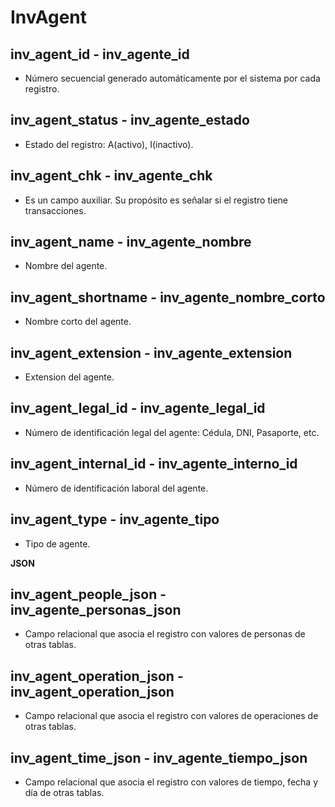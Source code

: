 # InvAgent

## inv_agent_id	- inv_agente_id
* Número secuencial generado automáticamente por el sistema por cada registro. 

## inv_agent_status	- inv_agente_estado
* Estado del registro: A(activo), I(inactivo).

## inv_agent_chk - inv_agente_chk
* Es un campo auxiliar. Su propósito es señalar si el registro tiene transacciones.

## inv_agent_name - inv_agente_nombre
* Nombre del agente.

## inv_agent_shortname - inv_agente_nombre_corto
* Nombre corto del agente.

## inv_agent_extension - inv_agente_extension
* Extension del agente.

## inv_agent_legal_id - inv_agente_legal_id
* Número de identificación legal del agente: Cédula, DNI, Pasaporte, etc. 

## inv_agent_internal_id - inv_agente_interno_id	
* Número de identificación laboral del agente. 

## inv_agent_type - inv_agente_tipo
* Tipo de agente.


__JSON__	

## inv_agent_people_json - inv_agente_personas_json
* Campo relacional que asocia el registro con valores de personas de otras tablas. 

## inv_agent_operation_json - inv_agent_operation_json
* Campo relacional que asocia el registro con valores de operaciones de otras tablas.

## inv_agent_time_json - inv_agente_tiempo_json
* Campo relacional que asocia el registro con valores de tiempo, fecha y día de otras tablas.
